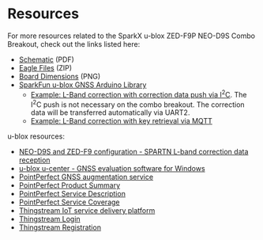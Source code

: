 # Resources

For more resources related to the SparkX u-blox ZED-F9P NEO-D9S Combo Breakout, check out the links listed here: 

* [Schematic](./board_files/Schematic.pdf) (PDF)
* [Eagle Files](./board_files/ZED-F9P_NEO-D9S_Combo_x02.zip) (ZIP)
* [Board Dimensions](./board_files/Dimensions.png) (PNG)
* [SparkFun u-blox GNSS Arduino Library](https://github.com/sparkfun/SparkFun_u-blox_GNSS_v3)
    * [Example: L-Band correction with correction data push via I<sup>2</sup>C](https://github.com/sparkfun/SparkFun_u-blox_GNSS_v3/tree/main/examples/NEO-D9S_and_NEO-D9C/Example2_LBand_Corrections_with_NEO-D9S). The I<sup>2</sup>C push is not necessary on the combo breakout. The correction data will be transferred automatically via UART2.
    * [Example: L-Band correction with key retrieval via MQTT](https://github.com/sparkfun/SparkFun_u-blox_GNSS_v3/tree/main/examples/NEO-D9S_and_NEO-D9C/Example6_PMP_with_L-Band_Keys_via_MQTT)

u-blox resources: 

* [NEO-D9S and ZED-F9 configuration - SPARTN L-band correction data reception](https://www.u-blox.com/sites/default/files/documents/NEO-D9S_ZED-F9_Config_SPARTN_AppNote_UBX-22008160.pdf)
* [u-blox u-center - GNSS evaluation software for Windows](https://www.u-blox.com/en/product/u-center)
* [PointPerfect GNSS augmentation service](https://www.u-blox.com/en/product/pointperfect)
* [PointPerfect Product Summary](https://www.u-blox.com/sites/default/files/PointPerfect_ProductSummary_UBX-21024758.pdf)
* [PointPerfect Service Description](https://developer.thingstream.io/guides/location-services/pointperfect-service-description)
* [PointPerfect Service Coverage](https://developer.thingstream.io/guides/location-services/pointperfect-service-description#h.jv0o1vz2wkn3)
* [Thingstream IoT service delivery platform](https://www.u-blox.com/en/product/thingstream)
* [Thingstream Login](https://portal.thingstream.io/)
* [Thingstream Registration](https://portal.thingstream.io/register)
